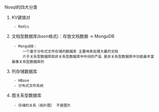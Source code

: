 Nosql的四大分类

1. KV键值对
   
        - Redis

2. 文档型数据库(bson格式)：存放文档数据 -> MongoDB
   
        - MongoDB：
            一个基于分布式文件存储的数据库 主要用来处理大量的文档
            介于关系型数据库和非关系型数据库中中间的产品 是非关系型数据库中功能最丰富 最像关系型数据库的

3. 列存储数据库
   
        - HBase
        - 分布式文件系统

4. 图关系型数据库
   
        - 存储的关系（拓扑图） 不是图片
